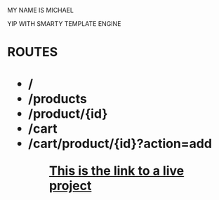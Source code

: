 MY NAME IS MICHAEL

YIP WITH SMARTY TEMPLATE ENGINE

<h1>ROUTES<h1>

<ul>
<li>/</li>
<li>/products</li>
<li>/product/{id}</li>
<li>/cart</li>
<li>/cart/product/{id}?action=add</li>
<ul>
<title>Notes:</title>

<a href="https://www.motopartsarena.com/">This is the link to a live project</a>
